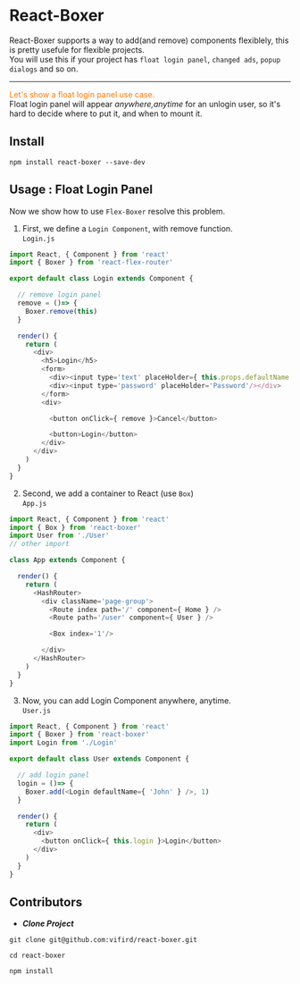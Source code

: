 # React-Boxer
  React-Boxer supports a way to add(and remove) components flexiblely, this is pretty usefule for flexible projects.  
  You will use this if your project has `float login panel`, `changed ads`, `popup dialogs` and so on.

  ---
  <font color='#f70'>Let's show a float login panel use case. </font>   
  Float login panel will appear *anywhere,anytime* for an unlogin user, so it's hard to decide where to put it, and when to mount it.

## Install
  ```
  npm install react-boxer --save-dev
  ```

## Usage : Float Login Panel
  Now we show how to use `Flex-Boxer` resolve this problem.
  1. First, we define a `Login Component`, with remove function.  
  `Login.js`
  ```javascript
  import React, { Component } from 'react'
  import { Boxer } from 'react-flex-router'

  export default class Login extends Component {

    // remove login panel
    remove = ()=> {
      Boxer.remove(this)
    }

    render() {
      return (
        <div>
          <h5>Login</h5>
          <form>
            <div><input type='text' placeHolder={ this.props.defaultName ||'Username'} /></div>
            <div><input type='password' placeHolder='Password'/></div>
          </form>
          <div>

            <button onClick={ remove }>Cancel</button>

            <button>Login</button>
          </div>
        </div>
      )
    }
  }
  ```

  2. Second, we add a container to React (use `Box`)  
  `App.js`
  ```javascript
  import React, { Component } from 'react'
  import { Box } from 'react-boxer'
  import User from './User'
  // other import

  class App extends Component {

    render() {
      return (
        <HashRouter>
          <div className='page-group'>
            <Route index path='/' component={ Home } />
            <Route path='/user' component={ User } />

            <Box index='1'/>

          </div>
        </HashRouter>
      )
    }
  }
  ```

  3. Now, you can add Login Component anywhere, anytime.  
  `User.js`
  ```javascript
  import React, { Component } from 'react'
  import { Boxer } from 'react-boxer'
  import Login from './Login'

  export default class User extends Component {

    // add login panel
    login = ()=> {
      Boxer.add(<Login defaultName={ 'John' } />, 1)
    }

    render() {
      return (
        <div>
          <button onClick={ this.login }>Login</button>
        </div>
      )
    }
  }
  ```

## Contributors
  * ***Clone Project***
  ```
  git clone git@github.com:vifird/react-boxer.git

  cd react-boxer

  npm install
  ```
